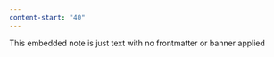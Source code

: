 ```yaml
---
content-start: "40"
---
```


This embedded note is just text with no frontmatter or banner applied

